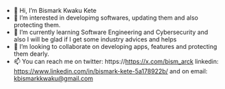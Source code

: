 - 👋 Hi, I’m Bismark Kwaku Kete
- 👀 I’m interested in developimg softwares, updating them and also protecting them.
- 🌱 I’m currently learning Software Engineering and Cybersecurity and also I will be glad if I get some industry advices and helps
- 💞️ I’m looking to collaborate on developing apps, features and protecting them dearly.
- 📫 You can reach me on twitter: https://https://x.com/bism_arck linkedin: https://www.linkedin.com/in/bismark-kete-5a178922b/ and on email: kbismarkkwaku@gmail.com


